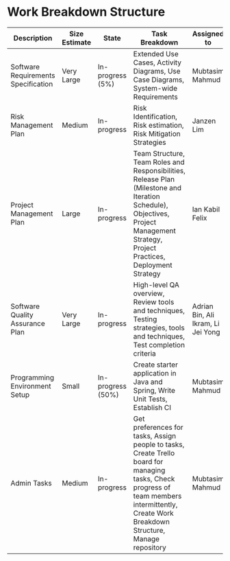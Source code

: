 
# Work Breakdown Structure

Description | Size Estimate | State | Task Breakdown | Assigned to
--- | --- | --- | --- | ---
Software Requirements Specification | Very Large | In-progress (5%) | Extended Use Cases, Activity Diagrams, Use Case Diagrams, System-wide Requirements | Mubtasim Mahmud
Risk Management Plan | Medium | In-progress | Risk Identification, Risk estimation, Risk Mitigation Strategies | Janzen Lim
Project Management Plan | Large | In-progress | Team Structure, Team Roles and Responsibilities, Release Plan (Milestone and Iteration Schedule), Objectives, Project Management Strategy, Project Practices, Deployment Strategy | Ian Kabil Felix
Software Quality Assurance Plan | Very Large | In-progress | High-level QA overview, Review tools and techniques, Testing strategies, tools and techniques, Test completion criteria | Adrian Bin, Ali Ikram, Li Jei Yong
Programming Environment Setup | Small | In-progress (50%) | Create starter application in Java and Spring, Write Unit Tests, Establish CI | Mubtasim Mahmud
Admin Tasks | Medium | In-progress | Get preferences for tasks, Assign people to tasks, Create Trello board for managing tasks, Check progress of team members intermittently, Create Work Breakdown Structure, Manage repository | Mubtasim Mahmud

